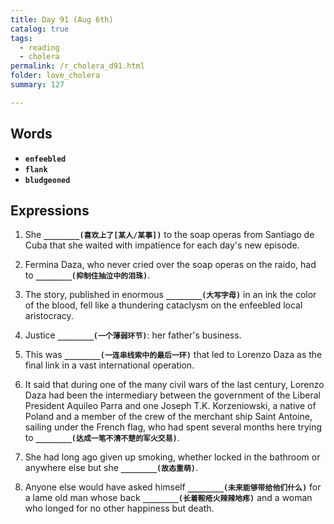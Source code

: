```yaml
---
title: Day 91 (Aug 6th)
catalog: true
tags: 
  - reading
  - cholera
permalink: /r_cholera_d91.html
folder: love_cholera
summary: 127

---
```


## Words

-   <b data-toggle="tooltip" data-original-title="{{site.data.glossary.enfeebled}}">`enfeebled`</b>
-   <b data-toggle="tooltip" data-original-title="{{site.data.glossary.flank}}">`flank`</b>
-   <b data-toggle="tooltip" data-original-title="{{site.data.glossary.bludgeoned}}">`bludgeoned`</b>



## Expressions

1.  She <b data-toggle="tooltip" data-original-title="{{site.data.answers.91_a}}">`________(喜欢上了[某人/某事])`</b> to the soap operas from Santiago de Cuba that she waited with impatience for each day's new episode.

2.  Fermina Daza, who never cried over the soap operas on the raido, had to <b data-toggle="tooltip" data-original-title="{{site.data.answers.91_b}}">`________(抑制住抽泣中的泪珠)`</b>.

3.  The story, published in enormous <b data-toggle="tooltip" data-original-title="{{site.data.answers.91_c}}">`________(大写字母)`</b> in an ink the color of the blood, fell like a thundering cataclysm on the enfeebled local aristocracy.

4.  Justice <b data-toggle="tooltip" data-original-title="{{site.data.answers.91_d}}">`________(一个薄弱环节)`</b>: her father's business.

5.  This was <b data-toggle="tooltip" data-original-title="{{site.data.answers.91_e}}">`________(一连串线索中的最后一环)`</b> that led to Lorenzo Daza as the final link in a vast international operation.

6.  It said that during one of the many civil wars of the last century, Lorenzo Daza had been the intermediary between the government of the Liberal President Aquileo Parra and one Joseph T.K. Korzeniowski, a native of Poland and a member of the crew of the merchant ship Saint Antoine, sailing under the French flag, who had spent several months here trying to <b data-toggle="tooltip" data-original-title="{{site.data.answers.91_f}}">`________(达成一笔不清不楚的军火交易)`</b>.

7.  She had long ago given up smoking, whether locked in the bathroom or anywhere else but she <b data-toggle="tooltip" data-original-title="{{site.data.answers.91_g}}">`________(故态重萌)`</b>.

8.  Anyone else would have asked himself <b data-toggle="tooltip" data-original-title="{{site.data.answers.91_h}}">`________(未来能够带给他们什么)`</b> for a lame old man whose back <b data-toggle="tooltip" data-original-title="{{site.data.answers.91_h2}}">`________(长着鞍疮火辣辣地疼)`</b> and a woman who longed for no other happiness but death.